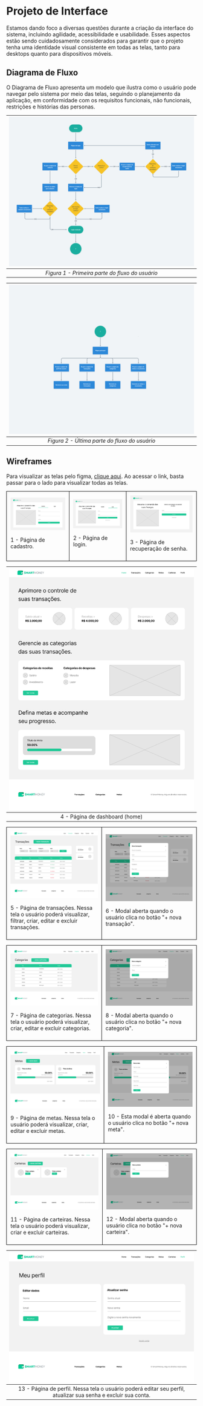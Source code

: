 # Projeto de Interface

Estamos dando foco a diversas questões durante a criação da interface do sistema, incluindo agilidade, acessibilidade e usabilidade. Esses aspectos estão sendo cuidadosamente considerados para garantir que o projeto tenha uma identidade visual consistente em todas as telas, tanto para desktops quanto para dispositivos móveis.

## Diagrama de Fluxo

O Diagrama de Fluxo apresenta um modelo que ilustra como o usuário pode navegar pelo sistema por meio das telas, seguindo o planejamento da aplicação, em conformidade com os requisitos funcionais, não funcionais, restrições e histórias das personas.

| ![Figura 1 - Primeira parte do fluxo do usuário](./img/fluxo-do-usuario-1.png "Figura 1") |
| :---------------------------------------------------------------------------------------: |
|                      *Figura 1 - Primeira parte do fluxo do usuário*                      |

| ![Figura 2 - Última parte do fluxo do usuário](./img/fluxo-do-usuario-2.png "Figura 2") |
| :-------------------------------------------------------------------------------------: |
|                      *Figura 2 - Última parte do fluxo do usuário*                      |

## Wireframes
Para visualizar as telas pelo figma, <a href="https://www.figma.com/proto/i82jdwAs6KlARlZxxf8Nj8/SmartMoney?type=design&node-id=1-521&t=Xo38WHN7p66vuQZA-0&scaling=scale-down-width&page-id=0%3A1">clique aqui</a>. Ao acessar o link, basta passar para o lado para visualizar todas as telas.

<table style="border-collapse: collapse;">
   <tr>
    <td style="border: 1px solid black; padding: 10px;">
      <img src="./img/wireframes/0-cadastro.png" alt="" style="max-width: 100%; height: auto;">
      <p>1 - Página de cadastro.</p>
    </td>
    <td style="border: 1px solid black; padding: 10px;">
      <img src="./img/wireframes/1-login.png" alt="" style="max-width: 100%; height: auto;">
      <p>2 - Página de login.</p>
    </td>
    <td style="border: 1px solid black; padding: 10px;">
      <img src="./img/wireframes/2-recuperar-senha.png" alt="" style="max-width: 100%; height: auto;">
      <p>3 - Página de recuperação de senha.</p>
    </td>
  </tr>
</table>

| ![4 - Dashboard](./img/wireframes/3-dash-inicial.png) |       
| :-------------------------------------------------------------: |  
|                      4 - Página de dashboard (home)           |

<table style="border-collapse: collapse;">
  <tr>
    <td style="border: 1px solid black; padding: 10px;">
      <img src="./img/wireframes/4-transacoes.png" alt="" style="max-width: 100%; height: auto;">
      <p>5 - Página de transações. Nessa tela o usuário poderá visualizar, filtrar, criar, editar e excluir transações.</p>
    </td>
    <td style="border: 1px solid black; padding: 10px;">
      <img src="./img/wireframes/5-transacoes.png" alt="" style="max-width: 100%; height: auto;">
     <p>6 - Modal aberta quando o usuário clica no botão "+ nova transação".</p>
    </td>
  </tr>
</table>

<table style="border-collapse: collapse;">
  <tr>
    <td style="border: 1px solid black; padding: 10px;">
      <img src="./img/wireframes/6-categorias.png" alt="" style="max-width: 100%; height: auto;">
      <p>7 - Página de categorias. Nessa tela o usuário poderá visualizar, criar, editar e excluir categorias.</p>
    </td>
    <td style="border: 1px solid black; padding: 10px;">
      <img src="./img/wireframes/7-categorias-adicionar.png" alt="" style="max-width: 100%; height: auto;">
     <p>8 - Modal aberta quando o usuário clica no botão "+ nova categoria".</p>
    </td>
  </tr>
</table>

<table style="border-collapse: collapse;">
  <tr>
    <td style="border: 1px solid black; padding: 10px;">
      <img src="./img/wireframes/8-metas.png" alt="" style="max-width: 100%; height: auto;">
      <p>9 - Página de metas. Nessa tela o usuário poderá visualizar, criar, editar e excluir metas.</p>
    </td>
    <td style="border: 1px solid black; padding: 10px;">
      <img src="./img/wireframes/9-metas-adicionar.png" alt="" style="max-width: 100%; height: auto;">
     <p>10 - Esta modal é aberta quando o usuário clica no botão "+ nova meta".</p>
    </td>
  </tr>
</table>

<table style="border-collapse: collapse;">
  <tr>
    <td style="border: 1px solid black; padding: 10px;">
      <img src="./img/wireframes/10-carteira.png" alt="" style="max-width: 100%; height: auto;">
      <p>11 - Página de carteiras. Nessa tela o usuário poderá visualizar, criar e excluir carteiras.</p>
    </td>
    <td style="border: 1px solid black; padding: 10px;">
      <img src="./img/wireframes/11-carteira-adicionar.png" alt="" style="max-width: 100%; height: auto;">
     <p>12 - Modal aberta quando o usuário clica no botão "+ nova carteira".</p>
    </td>
  </tr>
</table>

| ![13 - Perfil](./img/wireframes/12-perfil.png) |       
| :-------------------------------------------------------------: |  
|                      13 - Página de perfil. Nessa tela o usuário poderá editar seu perfil, atualizar sua senha e excluir sua conta.           |
